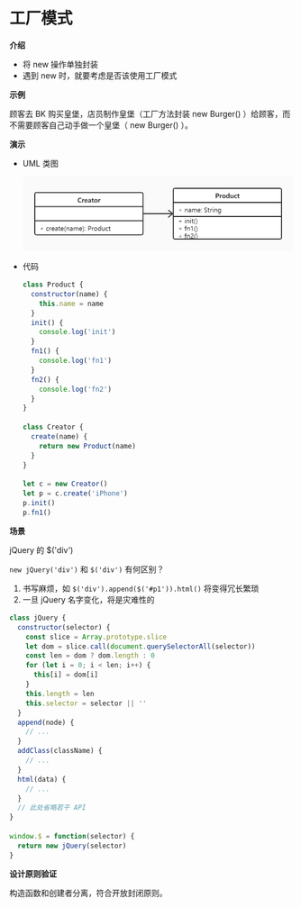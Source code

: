 # 工厂模式

**介绍**

- 将 new 操作单独封装
- 遇到 new 时，就要考虑是否该使用工厂模式



**示例**

顾客去 BK 购买皇堡，店员制作皇堡（工厂方法封装 new Burger() ）给顾客，而不需要顾客自己动手做一个皇堡（ new Burger() ）。



**演示**

- UML 类图

  ![](https://github.com/negrochn/study-imooc/blob/master/255/img/uml-factory.jpg?raw=true)

- 代码

  ```js
  class Product {
    constructor(name) {
      this.name = name
    }
    init() {
      console.log('init')
    }
    fn1() {
      console.log('fn1')
    }
    fn2() {
      console.log('fn2')
    }
  }

  class Creator {
    create(name) {
      return new Product(name)
    }
  }

  let c = new Creator()
  let p = c.create('iPhone')
  p.init()
  p.fn1()
  ```



**场景**

jQuery 的 $('div')

`new jQuery('div')` 和 `$('div')` 有何区别？

1. 书写麻烦，如 `$('div').append($('#p1')).html()` 将变得冗长繁琐
2. 一旦 jQuery 名字变化，将是灾难性的

```js
class jQuery {
  constructor(selector) {
    const slice = Array.prototype.slice
    let dom = slice.call(document.querySelectorAll(selector))
    const len = dom ? dom.length : 0
    for (let i = 0; i < len; i++) {
      this[i] = dom[i]
    }
    this.length = len
    this.selector = selector || ''
  }
  append(node) {
    // ...
  }
  addClass(className) {
    // ...
  }
  html(data) {
    // ...
  }
  // 此处省略若干 API
}

window.$ = function(selector) {
  return new jQuery(selector)
}
```



**设计原则验证**

构造函数和创建者分离，符合开放封闭原则。